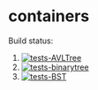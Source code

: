 # containers

Build status:

1. [![tests-AVLTree](https://github.com/ohorban/containers_p/actions/workflows/tests-AVLTree.yml/badge.svg)](https://github.com/ohorban/containers_p/actions/workflows/tests-AVLTree.yml)
1. [![tests-binarytree](https://github.com/ohorban/containers_p/actions/workflows/tests-binarytree.yml/badge.svg)](https://github.com/ohorban/containers_p/actions/workflows/tests-binarytree.yml)
1. [![tests-BST](https://github.com/ohorban/containers_p/actions/workflows/tests-BST.yml/badge.svg)](https://github.com/ohorban/containers_p/actions/workflows/tests-BST.yml)
